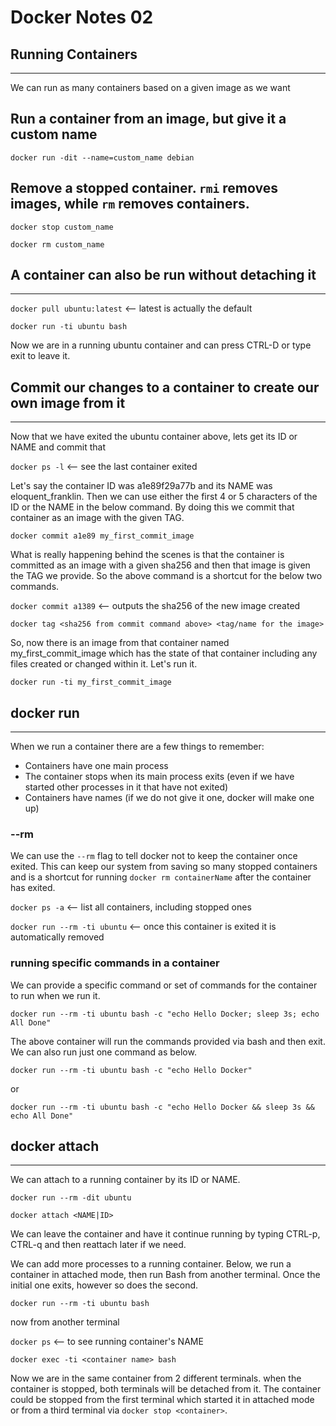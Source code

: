 # Docker Notes 02

## Running Containers

---

We can run as many containers based on a given image as we want

## Run a container from an image, but give it a custom name

`docker run -dit --name=custom_name debian`

## Remove a stopped container. `rmi` removes images, while `rm` removes containers. <br>

`docker stop custom_name`

`docker rm custom_name`

## A container can also be run without detaching it

---

`docker pull ubuntu:latest` <-- latest is actually the default

`docker run -ti ubuntu bash`

Now we are in a running ubuntu container and can press CTRL-D or type exit to leave it.

## Commit our changes to a container to create our own image from it

---

Now that we have exited the ubuntu container above, lets get its ID or NAME and commit that

`docker ps -l` <-- see the last container exited

Let's say the container ID was a1e89f29a77b and its NAME was eloquent_franklin. Then we can use
either the first 4 or 5 characters of the ID or the NAME in the below command. By doing this we
commit that container as an image with the given TAG.

`docker commit a1e89 my_first_commit_image`

What is really happening behind the scenes
is that the container is committed as an image with a given sha256 and then that image is given
the TAG we provide. So the above command is a shortcut for the below two commands.

`docker commit a1389` <-- outputs the sha256 of the new image created

`docker tag <sha256 from commit command above> <tag/name for the image>`

So, now there is an image from that container named my_first_commit_image which has the state of
that container including any files created or changed within it. Let's run it.

`docker run -ti my_first_commit_image`

## docker run

---

When we run a container there are a few things to remember:

- Containers have one main process
- The container stops when its main process exits
  (even if we have started other processes in it that have not exited)
- Containers have names (if we do not give it one, docker will make one up)

### **--rm**

We can use the `--rm` flag to tell docker not to keep the container once exited. This can keep our
system from saving so many stopped containers and is a shortcut for running `docker rm containerName`
after the container has exited.

`docker ps -a` <-- list all containers, including stopped ones

`docker run --rm -ti ubuntu` <-- once this container is exited it is automatically removed

### **running specific commands in a container**

We can provide a specific command or set of commands for the container to run when we run it.

`docker run --rm -ti ubuntu bash -c "echo Hello Docker; sleep 3s; echo All Done"`

The above container will run the commands provided via bash and then exit. We can also run just one
command as below.

`docker run --rm -ti ubuntu bash -c "echo Hello Docker"`

or

`docker run --rm -ti ubuntu bash -c "echo Hello Docker && sleep 3s && echo All Done"`

## docker attach

---

We can attach to a running container by its ID or NAME.

`docker run --rm -dit ubuntu`

`docker attach <NAME|ID>`

We can leave the container and have it continue running by typing CTRL-p, CTRL-q and then reattach
later if we need.

We can add more processes to a running container. Below, we run a container in attached mode, then
run Bash from another terminal. Once the initial one exits, however so does the second.

`docker run --rm -ti ubuntu bash`

now from another terminal

`docker ps` <-- to see running container's NAME

`docker exec -ti <container name> bash`

Now we are in the same container from 2 different terminals. when the container is stopped, both
terminals will be detached from it. The container could be stopped from the first terminal which
started it in attached mode or from a third terminal via `docker stop <container>`.

